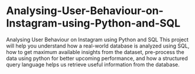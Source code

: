 # Analysing-User-Behaviour-on-Instagram-using-Python-and-SQL
Analysing User Behaviour on Instagram using Python and SQL
This project will help you understand how a real-world database is analyzed using SQL, how to get maximum available insights from the dataset, pre-process the data using python for better upcoming performance, and how a structured query language helps us retrieve useful information from the database.
